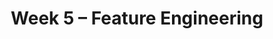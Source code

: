 ---
    title: Week 5 – Feature Engineering
    weekNumber: 5
    days:
      - date: 2021-10-26
        events:
          "**LEC 9**{: .label .label-lecture } [Multiple Linear Regression and Feature Engineering](resources/lecture/lec09-filled.pdf) ([blank](resources/lecture/lec09-blank.pdf)) ([code](http://datahub.ucsd.edu/user-redirect/git-sync?repo=https://github.com/dsc-courses/dsc40a-2021-fa&subPath=lectures/lec09/lec09.ipynb))":
            "[C2, P14-19](resources/notes/notes_chapter_2.pdf#page=14)"
      - date: 2021-10-27
        events:
          "**DISC 4**{: .label .label-disc} Multiple Linear Regression (due 10/28)":
      - date: 2021-10-28
        events:
          "**LEC 10**{: .label .label-lecture } [Feature Engineering, Clustering](resources/lecture/lec10-filled.pdf) ([blank](resources/lecture/lec10-blank.pdf)) ([code](http://datahub.ucsd.edu/user-redirect/git-sync?repo=https://github.com/dsc-courses/dsc40a-2021-fa&subPath=lectures/lec10/lec10.ipynb))":
            "[C2, P14-19](resources/notes/notes_chapter_2.pdf#page=14)"
---